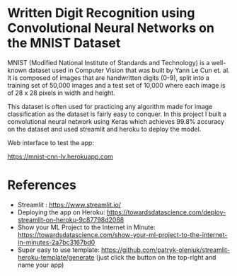 # Written Digit Recognition using Convolutional Neural Networks on the MNIST Dataset



MNIST (Modified National Institute of Standards and Technology) is a well-known dataset used in Computer Vision that was built by Yann Le Cun et. al. It is composed of images that are handwritten digits (0-9), split into a training set of 50,000 images and a test set of 10,000 where each image is of 28 x 28 pixels in width and height.

This dataset is often used for practicing any algorithm made for image classification as the dataset is fairly easy to conquer. In this project I built a convolutional neural network using Keras which achieves 99.8% accuracy on the dataset and used streamlit and heroku to deploy the model.

Web interface to test the app: 

https://mnist-cnn-lv.herokuapp.com


# References
- Streamlit : https://www.streamlit.io/ 
- Deploying the app on Heroku: https://towardsdatascience.com/deploy-streamlit-on-heroku-9c87798d2088
- Show your ML Project to the Internet in Minute: https://towardsdatascience.com/show-your-ml-project-to-the-internet-in-minutes-2a7bc3167bd0
- Super easy to use template: https://github.com/patryk-oleniuk/streamlit-heroku-template/generate (just click the button on the top-right and name your app)
